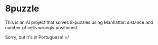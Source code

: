 8puzzle
=======

This is an AI project that solves 8-puzzles using Manhattan distance and number of cells wrongly positioned.

Sorry, but it's in Portuguese! =/
